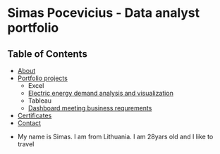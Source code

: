 # Simas Pocevicius - Data analyst portfolio
## Table of Contents
* [About](#about)
* [Portfolio projects](Portfolio-projects)
  - Excel
  * [Electric energy demand analysis and visualization](#Electric-energy-demand-analysis-and-visualization)
  - Tableau
  * [Dashboard meeting business requrements](#Dashboard-meeting-business-requrements)
* [Certificates](#Certificates)
* [Contact](Contact)
- My name is Simas. I am from Lithuania. I am 28yars old and I like to travel

